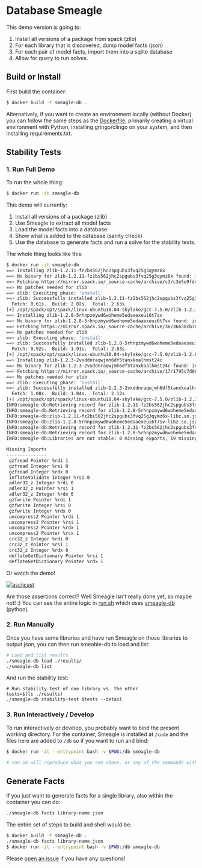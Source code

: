 # Database Smeagle

This demo version is going to:

1. Install all versions of a package from spack (zlib)
2. For each library that is discovered, dump model facts (json)
3. For each pair of model facts, import them into a sqlite database
4. Allow for query to run solves.

## Build or Install

First build the container:

```bash
$ docker build -t smeagle-db .
```

Alternatively, if you want to create an environment locally (without Docker) you can follow the same 
steps as the [Dockerfile](Dockerfile), primarily creating a virtual environment with
Python, installing gringo/clingo on your system, and then installing requirements.txt.

## Stability Tests

### 1. Run Full Demo

To run the whole thing:

```bash
$ docker run -it smeagle-db
```

This demo will currently:

1. Install all versions of a package (zlib)
2. Use Smeagle to extract all model facts
3. Load the model facts into a database
4. Show what is added to the database (sanity check)
5. Use the database to generate facts and run a solve for the stability tests.


The whole thing looks like this:

```bash
$ docker run -it smeagle-db
==> Installing zlib-1.2.11-fz2bs562jhc2spgubs3fvq25g3qymz6x
==> No binary for zlib-1.2.11-fz2bs562jhc2spgubs3fvq25g3qymz6x found: installing from source
==> Fetching https://mirror.spack.io/_source-cache/archive/c3/c3e5e9fdd5004dcb542feda5ee4f0ff0744628baf8ed2dd5d66f8ca1197cb1a1.tar.gz
==> No patches needed for zlib
==> zlib: Executing phase: 'install'
==> zlib: Successfully installed zlib-1.2.11-fz2bs562jhc2spgubs3fvq25g3qymz6x
  Fetch: 0.61s.  Build: 2.02s.  Total: 2.63s.
[+] /opt/spack/opt/spack/linux-ubuntu18.04-skylake/gcc-7.5.0/zlib-1.2.11-fz2bs562jhc2spgubs3fvq25g3qymz6x
==> Installing zlib-1.2.8-5rhnpzmywd6woheme5edaaexeui6t7sv
==> No binary for zlib-1.2.8-5rhnpzmywd6woheme5edaaexeui6t7sv found: installing from source
==> Fetching https://mirror.spack.io/_source-cache/archive/36/36658cb768a54c1d4dec43c3116c27ed893e88b02ecfcb44f2166f9c0b7f2a0d.tar.gz
==> No patches needed for zlib
==> zlib: Executing phase: 'install'
==> zlib: Successfully installed zlib-1.2.8-5rhnpzmywd6woheme5edaaexeui6t7sv
  Fetch: 0.92s.  Build: 1.91s.  Total: 2.83s.
[+] /opt/spack/opt/spack/linux-ubuntu18.04-skylake/gcc-7.5.0/zlib-1.2.8-5rhnpzmywd6woheme5edaaexeui6t7sv
==> Installing zlib-1.2.3-2vxddnraqwjmh6df5tanxkoalhmst24c
==> No binary for zlib-1.2.3-2vxddnraqwjmh6df5tanxkoalhmst24c found: installing from source
==> Fetching https://mirror.spack.io/_source-cache/archive/17/1795c7d067a43174113fdf03447532f373e1c6c57c08d61d9e4e9be5e244b05e.tar.gz
==> No patches needed for zlib
==> zlib: Executing phase: 'install'
==> zlib: Successfully installed zlib-1.2.3-2vxddnraqwjmh6df5tanxkoalhmst24c
  Fetch: 1.08s.  Build: 1.04s.  Total: 2.12s.
[+] /opt/spack/opt/spack/linux-ubuntu18.04-skylake/gcc-7.5.0/zlib-1.2.3-2vxddnraqwjmh6df5tanxkoalhmst24c
INFO:smeagle-db:Retrieving record for zlib-1.2.11-fz2bs562jhc2spgubs3fvq25g3qymz6x-libz.so.json
INFO:smeagle-db:Retrieving record for zlib-1.2.8-5rhnpzmywd6woheme5edaaexeui6t7sv-libz.so.json
INFO:smeagle-db:zlib-1.2.11-fz2bs562jhc2spgubs3fvq25g3qymz6x-libz.so.json
INFO:smeagle-db:zlib-1.2.8-5rhnpzmywd6woheme5edaaexeui6t7sv-libz.so.json
INFO:smeagle-db:Retrieving record for zlib-1.2.11-fz2bs562jhc2spgubs3fvq25g3qymz6x-libz.so.json
INFO:smeagle-db:Retrieving record for zlib-1.2.8-5rhnpzmywd6woheme5edaaexeui6t7sv-libz.so.json
INFO:smeagle-db:Libraries are not stable: 0 missing exports, 19 missing_imports

Missing Imports
---------------
 gzfread Pointer %rdi 1
 gzfread Integer %rsi 0
 gzfread Integer %rdx 0
 inflateValidate Integer %rsi 0
 adler32_z Integer %rdi 0
 adler32_z Pointer %rsi 1
 adler32_z Integer %rdx 0
 gzfwrite Pointer %rdi 1
 gzfwrite Integer %rsi 0
 gzfwrite Integer %rdx 0
 uncompress2 Pointer %rdi 1
 uncompress2 Pointer %rsi 1
 uncompress2 Pointer %rdx 1
 uncompress2 Pointer %rcx 1
 crc32_z Integer %rdi 0
 crc32_z Pointer %rsi 1
 crc32_z Integer %rdx 0
 deflateGetDictionary Pointer %rsi 1
 deflateGetDictionary Pointer %rdx 1
```

Or watch the demo!

[![asciicast](https://asciinema.org/a/426799.svg)](https://asciinema.org/a/426799)

Are those assertions correct? Well Smeagle isn't really done yet, so maybe not! :)
You can see the entire logic in [run.sh](run.sh) which uses [smeagle-db](smeagle-db) (python).

### 2. Run Manually

Once you have some libraries and have run Smeagle on those libraries to output
json, you can then run smeable-db to load and list:

```bash
# Load and list results
./smeagle-db load ./results/
./smeagle-db list
```
And run the stability test:

```
# Run stability test of one library vs. the other
tests=$(ls ./results)
./smeagle-db stability-test $tests --detail
```

### 3. Run Interactively / Develop

To run interactively or develop, you probably want to bind the present working
directory. For the container, Smeagle is installed at `/code` and the files here are
added to `/db` so if you want to run and bind:

```bash
$ docker run -it --entrypoint bash -v $PWD:/db smeagle-db 

# run.sh will reproduce what you see above, or any of the commands within.
```

## Generate Facts

If you just want to generate facts for a single library, also within the container
you can do:

```bash
./smeagle-db facts library-name.json
```

The entire set of steps to build and shell would be:

```bash
$ docker build -t smeagle-db .
./smeagle-db facts library-name.json
$ docker run -it --entrypoint bash -v $PWD:/db smeagle-db 
```

Please [open an issue](https://github.com/buildsi/smeagle-demo) if you have any questions!
